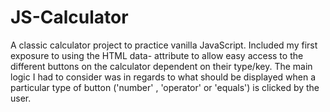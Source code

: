 # JS-Calculator
A classic calculator project to practice vanilla JavaScript. Included my first exposure to using the HTML data- attribute to allow easy access to the different buttons on the calculator dependent on their type/key.
The main logic I had to consider was in regards to what should be displayed when a particular type  of button ('number' , 'operator' or 'equals') is clicked by the user. 
